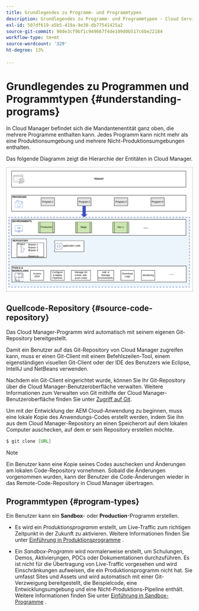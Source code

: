 ```yaml
---
title: Grundlegendes zu Programm- und Programmtypen
description: Grundlegendes zu Programm- und Programmtypen - Cloud Services
exl-id: 507df619-a5b5-419a-9e38-db77541425a2
source-git-commit: 90de3cf9bf1c949667f4de109d0b517c6be22184
workflow-type: tm+mt
source-wordcount: '329'
ht-degree: 13%

---
```


# Grundlegendes zu Programmen und Programmtypen {#understanding-programs}

In Cloud Manager befindet sich die Mandantenentität ganz oben, die mehrere Programme enthalten kann. Jedes Programm kann nicht mehr als eine Produktionsumgebung und mehrere Nicht-Produktionsumgebungen enthalten.

Das folgende Diagramm zeigt die Hierarchie der Entitäten in Cloud Manager.

![image](assets/program-types1.png)

## Quellcode-Repository {#source-code-repository}

Das Cloud Manager-Programm wird automatisch mit seinem eigenen Git-Repository bereitgestellt.

Damit ein Benutzer auf das Git-Repository von Cloud Manager zugreifen kann, muss er einen Git-Client mit einem Befehlszeilen-Tool, einem eigenständigen visuellen Git-Client oder der IDE des Benutzers wie Eclipse, IntelliJ und NetBeans verwenden.

Nachdem ein Git-Client eingerichtet wurde, können Sie Ihr Git-Repository über die Cloud Manager-Benutzeroberfläche verwalten. Weitere Informationen zum Verwalten von Git mithilfe der Cloud Manager-Benutzeroberfläche finden Sie unter [Zugriff auf Git](/help/implementing/cloud-manager/accessing-git.md).

Um mit der Entwicklung der AEM Cloud-Anwendung zu beginnen, muss eine lokale Kopie des Anwendungs-Codes erstellt werden, indem Sie ihn aus dem Cloud Manager-Repository an einen Speicherort auf dem lokalen Computer auschecken, auf dem er sein Repository erstellen möchte.

```java
$ git clone {URL}
```

>[!NOTE]
>Ein Benutzer kann eine Kopie seines Codes auschecken und Änderungen am lokalen Code-Repository vornehmen. Sobald die Änderungen vorgenommen wurden, kann der Benutzer die Code-Änderungen wieder in das Remote-Code-Repository in Cloud Manager übertragen.

## Programmtypen {#program-types}

Ein Benutzer kann ein **Sandbox**- oder **Production**-Programm erstellen.

* Es wird ein *Produktionsprogramm* erstellt, um Live-Traffic zum richtigen Zeitpunkt in der Zukunft zu aktivieren.
Weitere Informationen finden Sie unter [Einführung in Produktionsprogramme](/help/onboarding/getting-access-to-aem-in-cloud/introduction-production-programs.md) .


* Ein *Sandbox-Programm* wird normalerweise erstellt, um Schulungen, Demos, Aktivierungen, POCs oder Dokumentationen durchzuführen. Es ist nicht für die Übertragung von Live-Traffic vorgesehen und wird Einschränkungen aufweisen, die ein Produktionsprogramm nicht hat. Sie umfasst Sites und Assets und wird automatisch mit einer Git-Verzweigung bereitgestellt, die Beispielcode, eine Entwicklungsumgebung und eine Nicht-Produktions-Pipeline enthält.
Weitere Informationen finden Sie unter [Einführung in Sandbox-Programme](/help/onboarding/getting-access-to-aem-in-cloud/introduction-sandbox-programs.md) .
